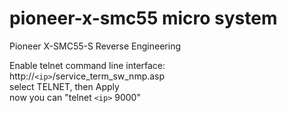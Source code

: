 # pioneer-x-smc55 micro system
Pioneer X-SMC55-S Reverse Engineering

Enable telnet command line interface:  
http://`<ip>`/service_term_sw_nmp.asp  
select TELNET, then Apply  
now you can "telnet `<ip>` 9000"
